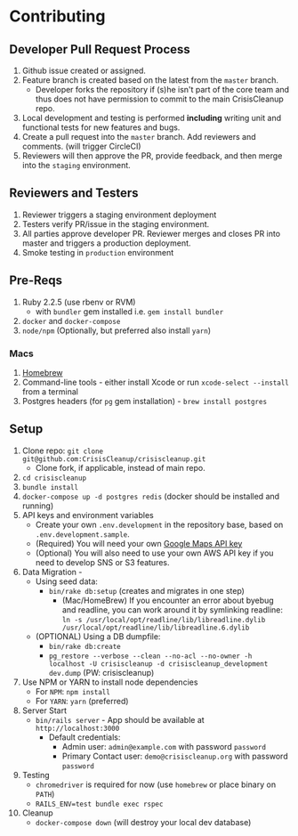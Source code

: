 # Contributing

## Developer Pull Request Process
1. Github issue created or assigned. 
2. Feature branch is created based on the latest from the `master` branch.
   * Developer forks the repository if (s)he isn't part of the core team and thus does not have permission to commit to the main CrisisCleanup repo. 
3. Local development and testing is performed **including** writing unit and functional tests for new features and bugs.
4. Create a pull request into the `master` branch.  Add reviewers and comments. (will trigger CircleCI)
5. Reviewers will then approve the PR, provide feedback, and then merge into the `staging` environment.

## Reviewers and Testers
1. Reviewer triggers a staging environment deployment
2. Testers verify PR/issue in the staging environment.
3. All parties approve developer PR.  Reviewer merges and closes PR into master and triggers a production deployment.
4. Smoke testing in `production` environment

## Pre-Reqs
1. Ruby 2.2.5 (use rbenv or RVM) 
	- with `bundler` gem installed i.e. `gem install bundler`
2. `docker` and `docker-compose`
3. `node/npm` (Optionally, but preferred also install `yarn`)

### Macs
1. [Homebrew](https://brew.sh)
1. Command-line tools - either install Xcode or run `xcode-select --install` from a terminal
1. Postgres headers (for `pg` gem installation) - `brew install postgres`

## Setup
1. Clone repo: `git clone git@github.com:CrisisCleanup/crisiscleanup.git`
   * Clone fork, if applicable, instead of main repo.
2. `cd crisiscleanup`
3. `bundle install`
4. `docker-compose up -d postgres redis` (docker should be installed and running)
5. API keys and environment variables
	- Create your own `.env.development` in the repository base, based on `.env.development.sample`.
	- (Required) You will need your own [Google Maps API key](https://developers.google.com/maps/documentation/javascript/get-api-key)
	- (Optional) You will also need to use your own AWS API key if you need to develop SNS or S3 features.
6. Data Migration - 
	- Using seed data:
		- `bin/rake db:setup` (creates and migrates in one step)
	        - (Mac/HomeBrew) If you encounter an error about byebug and readline, you can work around it by symlinking readline:    
	        `ln -s /usr/local/opt/readline/lib/libreadline.dylib /usr/local/opt/readline/lib/libreadline.6.dylib`
	- (OPTIONAL) Using a DB dumpfile:
		- `bin/rake db:create`
		- `pg_restore --verbose --clean --no-acl --no-owner -h localhost -U crisiscleanup -d crisiscleanup_development dev.dump` (PW: crisiscleanup)
7. Use NPM or YARN to install node dependencies
	- For `NPM`: `npm install`
	- For `YARN`: `yarn` (preferred)
8. Server Start
	- `bin/rails server` - App should be available at `http://localhost:3000`
		- Default credentials:
			- Admin user: `admin@example.com` with password `password`
			- Primary Contact user: `demo@crisiscleanup.org` with password `password`
9. Testing 
	- `chromedriver` is required for now (use `homebrew` or place binary on `PATH`)
	- `RAILS_ENV=test bundle exec rspec`
10. Cleanup
	- `docker-compose down` (will destroy your local dev database)
